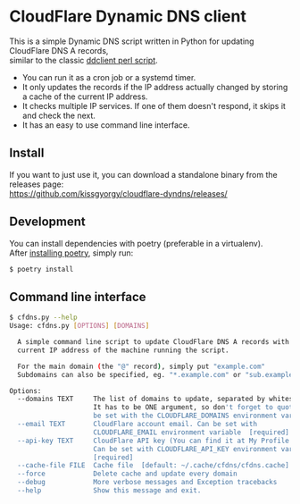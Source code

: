 # CloudFlare Dynamic DNS client

This is a simple Dynamic DNS script written in Python for updating CloudFlare DNS A records,  
similar to the classic [ddclient perl script](https://sourceforge.net/p/ddclient/wiki/Home/).

- You can run it as a cron job or a systemd timer.
- It only updates the records if the IP address actually changed by storing a
  cache of the current IP address.
- It checks multiple IP services. If one of them doesn't respond, it skips it and check the next.
- It has an easy to use command line interface.

## Install

If you want to just use it, you can download a standalone binary from the releases page:  
https://github.com/kissgyorgy/cloudflare-dyndns/releases/

## Development

You can install dependencies with poetry (preferable in a virtualenv).  
After [installing poetry](https://poetry.eustace.io/docs/#installation), simply run:

```bash
$ poetry install
```

## Command line interface

```bash
$ cfdns.py --help
Usage: cfdns.py [OPTIONS] [DOMAINS]

  A simple command line script to update CloudFlare DNS A records with the
  current IP address of the machine running the script.

  For the main domain (the "@" record), simply put "example.com"
  Subdomains can also be specified, eg. "*.example.com" or "sub.example.com"

Options:
  --domains TEXT     The list of domains to update, separated by whitespace.
                     It has to be ONE argument, so don't forget to quote! Can
                     be set with the CLOUDFLARE_DOMAINS environment variable.
  --email TEXT       CloudFlare account email. Can be set with
                     CLOUDFLARE_EMAIL environment variable  [required]
  --api-key TEXT     CloudFlare API key (You can find it at My Profile page).
                     Can be set with CLOUDFLARE_API_KEY environment variable.
                     [required]
  --cache-file FILE  Cache file  [default: ~/.cache/cfdns/cfdns.cache]
  --force            Delete cache and update every domain
  --debug            More verbose messages and Exception tracebacks
  --help             Show this message and exit.
```
